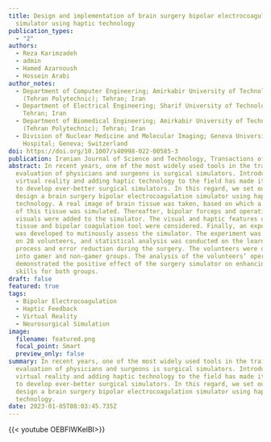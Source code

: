 ```yaml
---
title: Design and implementation of brain surgery bipolar electrocoagulation
  simulator using haptic technology
publication_types:
  - "2"
authors:
  - Reza Karimzadeh
  - admin
  - Hamed Azarnoush
  - Hossein Arabi
author_notes:
  - Department of Computer Engineering; Amirkabir University of Technology
    (Tehran Polytechnic); Tehran; Iran
  - Department of Electrical Engineering; Sharif University of Technology;
    Tehran; Iran
  - Department of Biomedical Engineering; Amirkabir University of Technology
    (Tehran Polytechnic); Tehran; Iran
  - Division of Nuclear Medicine and Molecular Imaging; Geneva University
    Hospital; Geneva; Switzerland
doi: https://doi.org/10.1007/s40998-022-00585-3
publication: Iranian Journal of Science and Technology, Transactions of Electrical Engineering
abstract: In recent years, one of the most widely used tools in the training and
  evaluation of physicians and surgeons is surgical simulators. Introducing
  virtual reality and adding haptic technology to the field has made it feasible
  to develop ever-better surgical simulators. In this regard, we set out to
  design a brain surgery bipolar electrocoagulation simulator using haptic
  technology. A real image of brain tissue was taken, based on which a 3D model
  of this tissue was simulated. Thereafter, bipolar forceps and operation room
  visuals were added to the simulator. The visual and haptic features of the
  tissue and bipolar coagulation tool were considered. Finally, an experiment
  was developed to mutinously assess the simulator. The experiment was performed
  on 20 volunteers, and statistical analysis was conducted on the learning
  process and error reduction during the surgery. The volunteers were divided
  into gamer and non-gamer groups. The analysis of the volunteers’ operation
  demonstrated the positive effect of the surgery simulator on enhancing user
  skills for both groups.
draft: false
featured: true
tags:
  - Bipolar Electrocoagulation
  - Haptic Feedback
  - Virtual Reality
  - Neurosurgical Simulation
image:
  filename: featured.png
  focal_point: Smart
  preview_only: false
summary: In recent years, one of the most widely used tools in the training and
  evaluation of physicians and surgeons is surgical simulators. Introducing
  virtual reality and adding haptic technology to the field has made it feasible
  to develop ever-better surgical simulators. In this regard, we set out to
  design a brain surgery bipolar electrocoagulation simulator using haptic
  technology.
date: 2023-01-05T08:03:45.735Z
---
```

<!--StartFragment-->

{{< youtube OEBFIWKelBI>}}

<!--EndFragment-->
